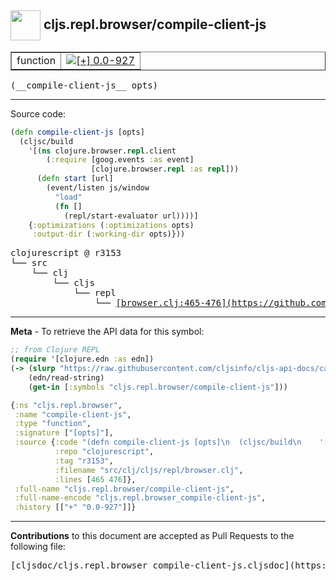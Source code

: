 ## <img width="48px" valign="middle" src="http://i.imgur.com/Hi20huC.png"> cljs.repl.browser/compile-client-js

 <table border="1">
<tr>

<td>function</td>
<td><a href="https://github.com/cljsinfo/cljs-api-docs/tree/0.0-927"><img valign="middle" alt="[+] 0.0-927" src="https://img.shields.io/badge/+-0.0--927-lightgrey.svg"></a> </td>
</tr>
</table>

 <samp>
(__compile-client-js__ opts)<br>
</samp>

---





Source code:

```clj
(defn compile-client-js [opts]
  (cljsc/build
    '[(ns clojure.browser.repl.client
        (:require [goog.events :as event]
                  [clojure.browser.repl :as repl]))
      (defn start [url]
        (event/listen js/window
          "load"
          (fn []
            (repl/start-evaluator url))))]
    {:optimizations (:optimizations opts)
     :output-dir (:working-dir opts)}))
```

 <pre>
clojurescript @ r3153
└── src
    └── clj
        └── cljs
            └── repl
                └── <ins>[browser.clj:465-476](https://github.com/clojure/clojurescript/blob/r3153/src/clj/cljs/repl/browser.clj#L465-L476)</ins>
</pre>


---

__Meta__ - To retrieve the API data for this symbol:

```clj
;; from Clojure REPL
(require '[clojure.edn :as edn])
(-> (slurp "https://raw.githubusercontent.com/cljsinfo/cljs-api-docs/catalog/cljs-api.edn")
    (edn/read-string)
    (get-in [:symbols "cljs.repl.browser/compile-client-js"]))
```

```clj
{:ns "cljs.repl.browser",
 :name "compile-client-js",
 :type "function",
 :signature ["[opts]"],
 :source {:code "(defn compile-client-js [opts]\n  (cljsc/build\n    '[(ns clojure.browser.repl.client\n        (:require [goog.events :as event]\n                  [clojure.browser.repl :as repl]))\n      (defn start [url]\n        (event/listen js/window\n          \"load\"\n          (fn []\n            (repl/start-evaluator url))))]\n    {:optimizations (:optimizations opts)\n     :output-dir (:working-dir opts)}))",
          :repo "clojurescript",
          :tag "r3153",
          :filename "src/clj/cljs/repl/browser.clj",
          :lines [465 476]},
 :full-name "cljs.repl.browser/compile-client-js",
 :full-name-encode "cljs.repl.browser_compile-client-js",
 :history [["+" "0.0-927"]]}

```

---

__Contributions__ to this document are accepted as Pull Requests to the following file:

 <pre>
[cljsdoc/cljs.repl.browser_compile-client-js.cljsdoc](https://github.com/cljsinfo/cljs-api-docs/blob/master/cljsdoc/cljs.repl.browser_compile-client-js.cljsdoc)
</pre>

